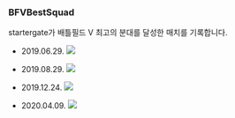### BFVBestSquad
startergate가 배틀필드 V 최고의 분대를 달성한 매치를 기록합니다.

* 2019.06.29.
![](/files/20190629.png)

* 2019.08.29.
![](/files/20190829.png)

* 2019.12.24.
![](/files/20191224.png)

* 2020.04.09.
![](/files/20200409.png)
